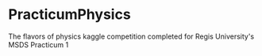 # PracticumPhysics
The flavors of physics kaggle competition completed for Regis University's MSDS Practicum 1
